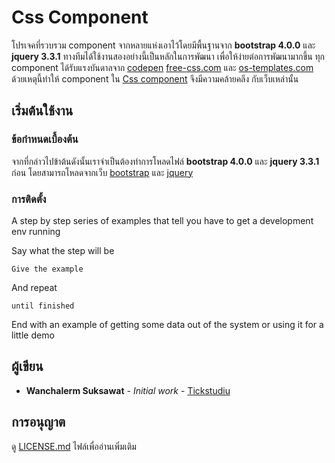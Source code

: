 # Css Component

โปรเจคที่รวบรวม component จากหลายแห่งเอาไว้โดยมีพื้นฐานจาก **bootstrap 4.0.0** และ **jquery 3.3.1** ทางทีมได้ใช้งานสองอย่างนี้เป็นหลักในการพัฒนา เพื่อให้ง่ายต่อการพัฒนามากขึ้น ทุก component ได้รับแรงบันดาลจาก [codepen](https://codepen.io/) [free-css.com](http://www.free-css.com/) และ [os-templates.com](http://www.os-templates.com/free-website-templates) ด้วยเหตุนี้ทำให้ component ใน [Css component](https://github.com/tickstudiu/css-component) จึงมีความคล้ายคลึง กับเว็บเหล่านั้น

## เริ่มต้นใช้งาน

### ข้อกำหนดเบื้องต้น

จากที่กล่าวไปข้าต้นดังนั้นเราจำเป็นต้องทำการโหลดไฟล์ **bootstrap 4.0.0** และ **jquery 3.3.1** ก่อน โดยสามารถโหลดจากเว็บ [bootstrap](https://getbootstrap.com/) และ [jquery](https://jquery.com/)

### การติดตั้ง

A step by step series of examples that tell you have to get a development env running

Say what the step will be

```
Give the example
```

And repeat

```
until finished
```

End with an example of getting some data out of the system or using it for a little demo

## ผู้เขียน

* **Wanchalerm Suksawat** - *Initial work* - [Tickstudiu](https://github.com/Tickstudiu)

## การอนุญาต

ดู [LICENSE.md](LICENSE.md) ไฟล์เพื่ออ่านเพิ่มเติม
